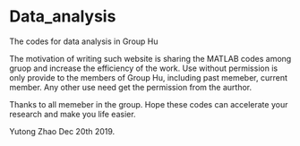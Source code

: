 # Data_analysis
The codes for data analysis in Group Hu


The motivation of writing such website is sharing the MATLAB codes among gruop and increase the efficiency of the work.
Use without permission is only provide to the members of Group Hu, including past memeber, current member.
Any other use need get the permission from the aurthor. 

Thanks to all memeber in the group. Hope these codes can accelerate your research and make you life easier.

Yutong Zhao 
Dec 20th 2019.
